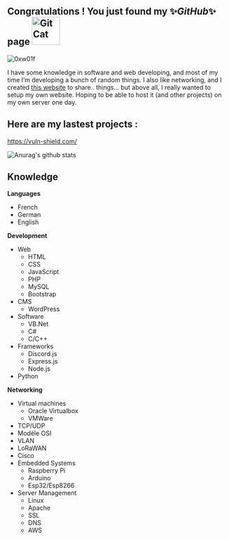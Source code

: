 <h2>Congratulations !  You just found my ✨<i>GitHub</i>✨ page <img src="https://github.githubassets.com/images/mona-whisper.gif" alt="GitCat" title="GitCat" width="64"/></h2>
<p align="left"> <img src="https://komarev.com/ghpvc/?username=0xw01f&label=%F0%9F%8C%9F%20%20Visitors&color=0e75b6&style=flat" alt="0xw01f" /> </p>

I have some knowledge in software and web developing, and most of my time I’m developing a bunch of random things.
I also like networking, and I created [this website](https://www.w01f.xyz) to share.. things… but above all, I really wanted to setup my own website. Hoping to be able to host it (and other projects) on my own server one day.

## Here are my lastest projects :
https://vuln-shield.com/

  

![Anurag's github stats](https://github-readme-stats.vercel.app/api/top-langs?username=0xw01f&theme=radical&show_icons=true)


Knowledge
---

 **Languages**
- French
- German
- English

 **Development**
- Web
  - HTML
  - CSS
  - JavaScript
  - PHP
  - MySQL
  - Bootstrap
- CMS
  - WordPress
- Software
  - VB.Net
  - C#
  - C/C++
- Frameworks
  - Discord.js
  - Express.js
  - Node.js
- Python

**Networking**
- Virtual machines
  - Oracle Virtualbox
  - VMWare
- TCP/UDP
- Modèle OSI
- VLAN
- LoRaWAN
- Cisco
- Embedded Systems
  - Raspberry Pi
  - Arduino
  - Esp32/Esp8266
- Server Management
  - Linux
  - Apache
  - SSL
  - DNS
  - AWS
